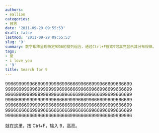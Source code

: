 ```yaml
---
authors:
- eallion
categories:
- 日志
date: '2011-09-29 09:55:53'
draft: false
lastmod: '2011-09-29 09:55:53'
slug: '9'
summary: 数字矩阵呈现特定9和6的排列组合，通过Ctrl+F搜索9可高亮显示其分布规律。
tags:
- 爱
- i love you
- '9'
title: Search for 9
---
```


99669999996669999996699666699666999966699666699
99699999999699999999699666699669966996699666699
99669999999999999996699666699699666699699666699
99666699999999999966666999966699666699699666699
99666666999999996666666699666699666699699666699
99666666669999666666666699666669966996699666699
99666666666996666666666699666666999966669999996

就在这里，按 Ctrl+F，输入 9，高亮。